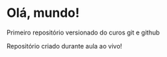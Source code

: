 # Olá, mundo!
 Primeiro repositório versionado do curos git e github

Repositório criado durante aula ao vivo!
